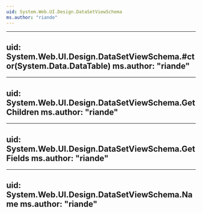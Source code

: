 ```yaml
---
uid: System.Web.UI.Design.DataSetViewSchema
ms.author: "riande"
---
```


---
uid: System.Web.UI.Design.DataSetViewSchema.#ctor(System.Data.DataTable)
ms.author: "riande"
---

---
uid: System.Web.UI.Design.DataSetViewSchema.GetChildren
ms.author: "riande"
---

---
uid: System.Web.UI.Design.DataSetViewSchema.GetFields
ms.author: "riande"
---

---
uid: System.Web.UI.Design.DataSetViewSchema.Name
ms.author: "riande"
---
